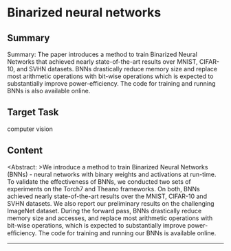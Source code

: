 # Binarized neural networks

## Summary

Summary: The paper introduces a method to train Binarized Neural Networks that achieved nearly state-of-the-art results over MNIST, CIFAR-10, and SVHN datasets. BNNs drastically reduce memory size and replace most arithmetic operations with bit-wise operations which is expected to substantially improve power-efficiency. The code for training and running BNNs is also available online.


## Target Task

computer vision

## Content

<Abstract: >We introduce a method to train Binarized Neural Networks (BNNs) - neural networks with binary weights and activations at run-time. To validate the effectiveness of BNNs, we conducted two sets of experiments on the Torch7 and Theano frameworks. On both, BNNs achieved nearly state-of-the-art results over the MNIST, CIFAR-10 and SVHN datasets. We also report our preliminary results on the challenging ImageNet dataset. During the forward pass, BNNs drastically reduce memory size and accesses, and replace most arithmetic operations with bit-wise operations, which is expected to substantially improve power-efﬁciency. The code for training and running our BNNs is available online.



---


